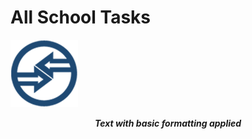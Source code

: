 # All School Tasks 
![school logo](ElektronikLogo.png)
***<p style="text-align: center;">Text with basic formatting applied</p>***